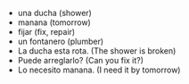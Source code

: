 * una ducha (shower)
* manana (tomorrow)
* fijar (fix, repair)
* un fontanero (plumber)
* La ducha esta rota. (The shower is broken)
* Puede arreglarlo? (Can you fix it?) 
* Lo necesito manana. (I need it by tomorrow)

